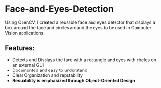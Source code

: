 # Face-and-Eyes-Detection

Using OpenCV, I created a reusable face and eyes detector that displays a box around the face and circles around the eyes to be used in Computer Vision applications.

## Features:

* Detects and Displays the face with a rectangle and eyes with circles on an external GUI
* Documented and easy to understand 
* Clear Organization and reputability
* **Resuability is emphasized through Object-Oriented Design**
